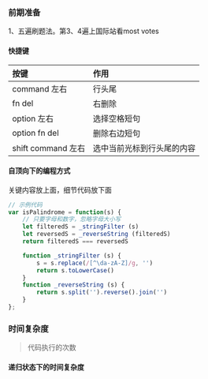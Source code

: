 ###  前期准备
1、五遍刷题法。第3、4遍上国际站看most votes
#### 快捷键
|按键|作用|
|:-|:-|
|command 左右|行头尾|
|fn del|右删除|
|option 左右|选择空格短句|
|option fn del|删除右边短句|
|shift command 左右|选中当前光标到行头尾的内容|
#### 自顶向下的编程方式
关键内容放上面，细节代码放下面
``` javascript
// 示例代码
var isPalindrome = function(s) {
    // 只要字母和数字，忽略字母大小写
    let filteredS = _stringFilter (s)
    let reversedS = _reverseString (filteredS)
    return filteredS === reversedS

    function _stringFilter (s) {
        s = s.replace(/[^\da-zA-Z]/g, '')
        return s.toLowerCase()
    }
    function _reverseString (s) {
        return s.split('').reverse().join('')
    }
};
```

### 时间复杂度
> 代码执行的次数
#### 递归状态下的时间复杂度
 
